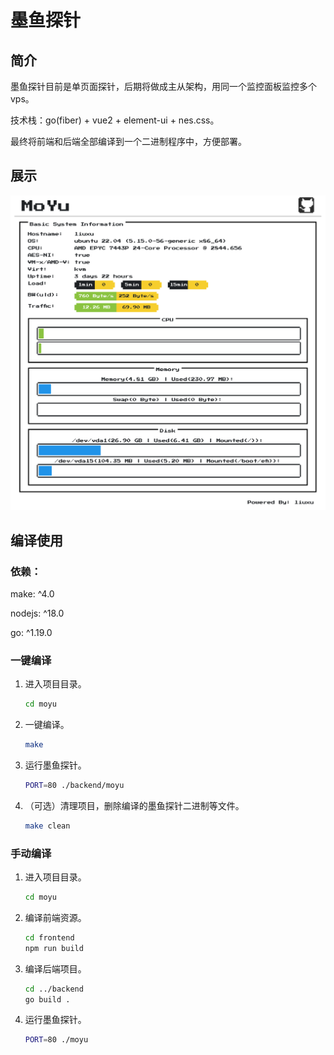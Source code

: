 # 墨鱼探针

## 简介

墨鱼探针目前是单页面探针，后期将做成主从架构，用同一个监控面板监控多个vps。

技术栈：go(fiber) + vue2 + element-ui + nes.css。

最终将前端和后端全部编译到一个二进制程序中，方便部署。

## 展示

![moyu_pic](./moyu_pic.png)

## 编译使用

### 依赖：

make: ^4.0

nodejs: ^18.0

go: ^1.19.0

### 一键编译

1. 进入项目目录。

    ```bash
    cd moyu
    ```

2. 一键编译。

    ```bash
    make
    ```

3. 运行墨鱼探针。

    ```bash
    PORT=80 ./backend/moyu
    ```

4. （可选）清理项目，删除编译的墨鱼探针二进制等文件。

    ```bash
    make clean
    ```

### 手动编译

1. 进入项目目录。

    ```bash
    cd moyu
    ```

2. 编译前端资源。

    ```bash
    cd frontend
    npm run build
    ```

3. 编译后端项目。

    ```bash
    cd ../backend
    go build .
    ```

4. 运行墨鱼探针。

    ```bash
    PORT=80 ./moyu
    ```